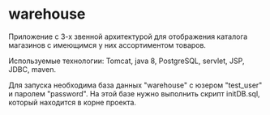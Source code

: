# warehouse
Приложение с 3-х звенной архитектурой для отображения каталога магазинов с имеющимся у них ассортиментом товаров.

Используемые технологии:
Tomcat, java 8, PostgreSQL, servlet, JSP, JDBC, maven.

Для запуска необходима база данных "warehouse" c юзером "test_user" и паролем "password".
На этой базе нужно выполнить скрипт initDB.sql, который находится в корне проекта.
